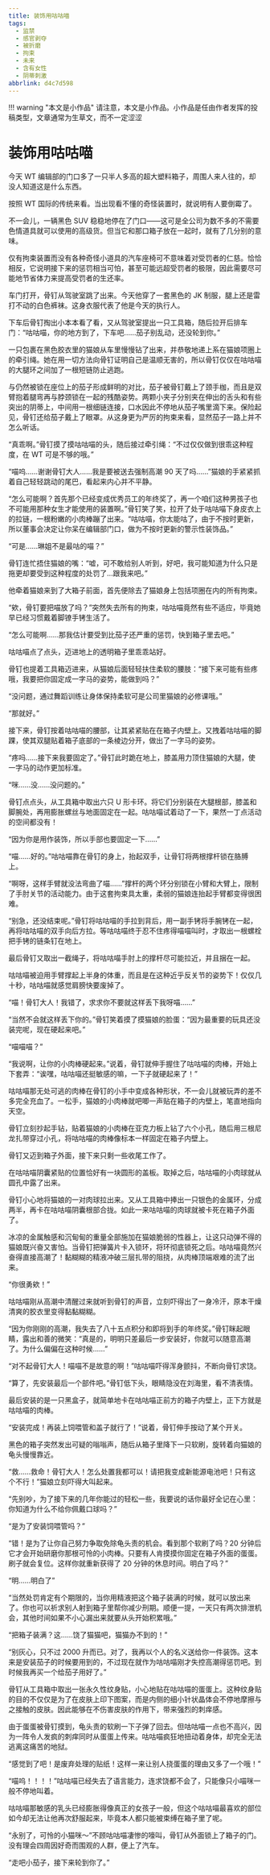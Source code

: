 ```yaml
---
title: 装饰用咕咕喵
tags:
  - 监禁
  - 感官剥夺
  - 被折磨
  - 拘束
  - 未来
  - 含有女性
  - 阴蒂刺激
abbrlink: d4c7d598
---
```


!!! warning "本文是小作品"
    请注意，本文是小作品。小作品是任由作者发挥的投稿类型，文章通常为生草文，而不一定涩涩
<br/>

# 装饰用咕咕喵
今天 WT 编辑部的门口多了一只半人多高的超大塑料箱子，周围人来人往的，却没人知道这是什么东西。

按照 WT 国际的传统来看。当出现看不懂的奇怪装置时，就说明有人要倒霉了。

不一会儿，一辆黑色 SUV 稳稳地停在了门口——这可是全公司为数不多的不需要色情道具就可以使用的高级货。但当它和那口箱子放在一起时，就有了几分别的意味。

仅有拘束装置而没有各种奇怪小道具的汽车座椅可不意味着对受罚者的仁慈。恰恰相反，它说明接下来的惩罚相当可怕，甚至可能远超受罚者的极限，因此需要尽可能地节省体力来提高受罚者的生还率。

车门打开，骨钉从驾驶室跳了出来。今天他穿了一套黑色的 JK 制服，腿上还是雷打不动的白色裤袜。这身衣服代表了他是今天的执行人。

下车后骨钉掏出小本本看了看，又从驾驶室提出一只工具箱，随后拉开后排车门：“咕咕喵，你的地方到了，下车吧……茄子别乱动，还没轮到你。”

一只包裹在黑色胶衣里的猫娘从车里慢慢钻了出来，并恭敬地递上系在猫娘项圈上的牵引绳。她在用一切方法向骨钉证明自己是温顺无害的，所以骨钉仅仅在咕咕喵的大腿环之间加了一根短链防止逃跑。

与仍然被锁在座位上的茄子形成鲜明的对比，茄子被骨钉戴上了颈手枷，而且是双臂抱着腿弯再与脖颈锁在一起的残酷姿势。两颗小夹子分别夹在伸出的舌头和有些突出的阴蒂上，中间用一根细链连接，口水因此不停地从茄子嘴里滴下来。保险起见，骨钉还给茄子戴上了眼罩。从这身更为严厉的拘束来看，显然茄子一路上并不怎么听话。

“真乖啊。”骨钉摸了摸咕咕喵的头，随后接过牵引绳：“不过仅仅做到很乖这种程度，在 WT 可是不够的哦。”

“喵呜……谢谢骨钉大人……我是要被送去强制高潮 90 天了吗……”猫娘的手紧紧抓着自己轻轻跳动的尾巴，看起来内心并不平静。

“怎么可能啊？首先那个已经变成优秀员工的年终奖了，再一个咱们这种男孩子也不可能用那种女生才能使用的装置啊。”骨钉笑了笑，拉开了处于咕咕喵下身皮衣上的拉链，一根粉嫩的小肉棒蹦了出来。“咕咕喵，你太能咕了，由于不按时更新，所以董事会决定让你呆在编辑部门口，做为不按时更新的警示性装饰品。”

“可是……琳姐不是最咕的喵？”

骨钉连忙捂住猫娘的嘴：“嘘，可不敢给别人听到，好吧，我可能知道为什么只是拖更却要受到这种程度的处罚了…跟我来吧。”

他牵着猫娘来到了大箱子前面，首先便除去了猫娘身上包括项圈在内的所有拘束。

“欸，骨钉要把喵放了吗？”突然失去所有的拘束，咕咕喵竟然有些不适应，毕竟她早已经习惯戴着脚镣手铐生活了。

“怎么可能啊……那我估计要受到比茄子还严重的惩罚，快到箱子里去吧。”

咕咕喵点了点头，迈进地上的透明箱子里乖乖站好。

骨钉也提着工具箱迈进来，从猫娘后面轻轻扶住柔软的腰肢：“接下来可能有些疼哦，我要把你固定成一字马的姿势，能做到吗？”

“没问题，通过舞蹈训练让身体保持柔软可是公司里猫娘的必修课哦。”

“那就好。”

接下来，骨钉按着咕咕喵的腰部，让其紧紧贴在在箱子内壁上。又拽着咕咕喵的脚踝，使其双腿贴着箱子底部的一条棱边分开，做出了一字马的姿势。

“疼吗……接下来我要固定了。”骨钉此时跪在地上，膝盖用力顶住猫娘的大腿，使一字马的动作更加标准。

“咪……没……没问题的。”

骨钉点点头，从工具箱中取出六只 U 形卡环。将它们分别装在大腿根部，膝盖和脚腕处，再用膨胀螺丝与地面固定在一起。咕咕喵试着动了一下，果然一丁点活动的空间都没有！

“因为你是用作装饰，所以手部也要固定一下……”

“喵……好的。”咕咕喵靠在骨钉的身上，抬起双手，让骨钉将两根撑杆锁在胳膊上。

“啊呀，这样手臂就没法弯曲了喵……”撑杆的两个环分别锁在小臂和大臂上，限制了手肘关节的活动能力。由于这套拘束具太重，柔弱的猫娘连抬起手臂都变得很困难。

“别急，还没结束呢。”骨钉将咕咕喵的手拉到背后，用一副手铐将手腕铐在一起，再将咕咕喵的双手向后方拉。等咕咕喵终于忍不住疼得喵喵叫时，才取出一根螺栓把手铐的链条钉在地上。

最后骨钉又取出一截绳子，将咕咕喵手肘上的撑杆尽可能拉近，并且捆在一起。

咕咕喵被迫用手臂撑起上半身的体重，而且是在这种近乎反关节的姿势下！仅仅几十秒，咕咕喵就感觉肩膀快要废掉了。

“喵！骨钉大人！我错了，求求你不要就这样丢下我呀喵……”

“当然不会就这样丢下你的。”骨钉笑着摸了摸猫娘的脸蛋：“因为最重要的玩具还没装完呢，现在硬起来吧。”

“喵喵喵？”

“我说啊，让你的小肉棒硬起来。”说着，骨钉就伸手握住了咕咕喵的肉棒，开始上下套弄：“诶嘿，咕咕喵还挺敏感的嘛，一下子就硬起来了！”

咕咕喵那无处可逃的肉棒在骨钉的小手中变成各种形状，不一会儿就被玩弄的差不多完全充血了。一松手，猫娘的小肉棒就吧唧一声贴在箱子的内壁上，笔直地指向天空。

骨钉立刻抄起手钻，贴着猫娘的小肉棒在亚克力板上钻了六个小孔，随后用三根尼龙扎带穿过小孔，将咕咕喵的肉棒像标本一样固定在箱子内壁上。

骨钉又迈到箱子外面，接下来只剩一些收尾工作了。

在咕咕喵阴囊紧贴的位置恰好有一块圆形的盖板。取掉之后，咕咕喵的小肉球就从圆孔中露了出来。

骨钉小心地将猫娘的一对肉球拉出来。又从工具箱中捧出一只银色的金属环，分成两半，再卡在咕咕喵阴囊根部合拢。如此一来咕咕喵的肉球就被卡死在箱子外面了。

冰凉的金属触感和沉甸甸的重量全部施加在猫娘脆弱的性器上，让这只动弹不得的猫娘既兴奋又害怕。当骨钉把弹簧片卡入锁环，将环彻底锁死之后。咕咕喵竟然兴奋得直接高潮了！黏糊糊的精液冲破三层扎带的阻挠，从肉棒顶端艰难的流了出来。

“你很勇欸！”

咕咕喵刚从高潮中清醒过来就听到骨钉的声音，立刻吓得出了一身冷汗，原本干燥清爽的胶衣里变得黏黏糊糊。

“因为你刚刚的高潮，我失去了八十五点积分和即将到手的年终奖。”骨钉眯起眼睛，露出和善的微笑：“真是的，明明只差最后一步安装好，你就可以随意高潮了。为什么偏偏在这种时候……”

“对不起骨钉大人！喵喵不是故意的啊！”咕咕喵吓得浑身颤抖，不断向骨钉求饶。

“算了，先安装最后一个部件吧。”骨钉低下头，眼睛隐没在刘海里，看不清表情。

最后安装的是一只黑盒子，就简单地卡在咕咕喵正前方的箱子内壁上，正下方就是咕咕喵的肉棒。

“安装完成！再装上饲喂管和盖子就行了！”说着，骨钉伸手按动了某个开关。

黑色的箱子突然发出可疑的嗡嗡声，随后从箱子里降下一只软刷，旋转着向猫娘的龟头慢慢靠近。

“救……救命！骨钉大人！怎么处置我都可以！请把我变成新能源电池吧！只有这个不行！”猫娘立刻吓得大叫起来。

“先别吵，为了接下来的几年你能过的轻松一些，我要说的话你最好全记在心里：你知道为什么不给你佩戴口球吗？”

“是为了安装饲喂管吗？”

“错！是为了让你自己努力争取免除龟头责的机会。看到那个软刷了吗？20 分钟后它才会开始研磨你那根可怜的小肉棒。只要有人肯摸摸你固定在箱子外面的蛋蛋。刷子就会复位。这样你就重新获得了 20 分钟的休息时间。明白了吗？”

“明……明白了”

“当然处罚肯定有个期限的，当你用精液把这个箱子装满的时候，就可以放出来了。你也可以祈求别人射到箱子里帮你减少刑期。顺便一提，一天只有两次排泄机会，其他时间如果不小心漏出来就要从头开始积累哦。”

“把箱子装满？这……饶了猫猫吧，猫猫办不到的！”

“别灰心，只不过 2000 升而已。对了，我再以个人的名义送给你一件装饰。这本来是安装茄子的时候要用到的，不过现在就作为咕咕喵刚才失控高潮得惩罚吧。到时候我再买一个给茄子用好了。”

骨钉从工具箱中取出一张永久性纹身贴，小心地贴在咕咕喵的蛋蛋上。这种纹身贴的目的不仅仅是为了在皮肤上印下图案，而是内侧的细小针状晶体会不停地摩擦与之接触的皮肤。因此能够在不伤害皮肤的作用下，带来强烈的刺痒感。

由于蛋蛋被骨钉摸到，龟头责的软刷一下子弹了回去。但咕咕喵一点也不高兴，因为一阵令人发疯的刺痒同时从蛋蛋上传来。咕咕喵疯狂地扭动着身体，却完全无法逃离这痛苦的地狱。

“感觉到了吧！是废弃处理的贴纸！这样一来让别人挠蛋蛋的理由又多了一个哦！”

“喵呜！！！！”咕咕喵已经失去了语言能力，连求饶都不会了，只能像只小喵咪一般不停地叫着。

咕咕喵那敏感的乳头已经膨胀得像真正的女孩子一般，但这个咕咕喵最喜欢的部位如今却无法让他再次舒服起来，毕竟本人都只能被束缚在箱子里了呢。

“永别了，可怜的小猫咪～”不顾咕咕喵凄惨的嚎叫，骨钉从外面锁上了箱子的门。没有理会四周因好奇而围观的人群，便上了汽车。

“走吧小茄子，接下来轮到你了。”